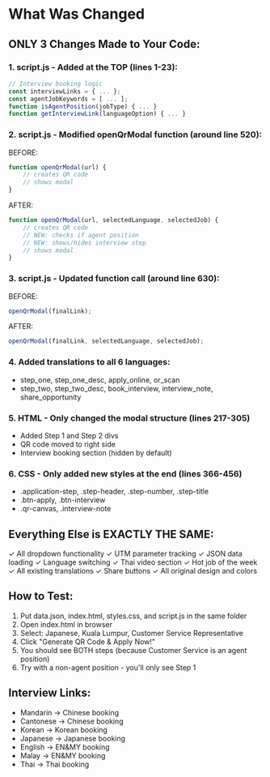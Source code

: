 # What Was Changed

## ONLY 3 Changes Made to Your Code:

### 1. script.js - Added at the TOP (lines 1-23):
```javascript
// Interview booking logic
const interviewLinks = { ... };
const agentJobKeywords = [ ... ];
function isAgentPosition(jobType) { ... }
function getInterviewLink(languageOption) { ... }
```

### 2. script.js - Modified openQrModal function (around line 520):
BEFORE:
```javascript
function openQrModal(url) {
    // creates QR code
    // shows modal
}
```

AFTER:
```javascript
function openQrModal(url, selectedLanguage, selectedJob) {
    // creates QR code
    // NEW: checks if agent position
    // NEW: shows/hides interview step
    // shows modal
}
```

### 3. script.js - Updated function call (around line 630):
BEFORE:
```javascript
openQrModal(finalLink);
```

AFTER:
```javascript
openQrModal(finalLink, selectedLanguage, selectedJob);
```

### 4. Added translations to all 6 languages:
- step_one, step_one_desc, apply_online, or_scan
- step_two, step_two_desc, book_interview, interview_note, share_opportunity

### 5. HTML - Only changed the modal structure (lines 217-305)
- Added Step 1 and Step 2 divs
- QR code moved to right side
- Interview booking section (hidden by default)

### 6. CSS - Only added new styles at the end (lines 366-456)
- .application-step, .step-header, .step-number, .step-title
- .btn-apply, .btn-interview
- .qr-canvas, .interview-note

## Everything Else is EXACTLY THE SAME:
✓ All dropdown functionality
✓ UTM parameter tracking
✓ JSON data loading
✓ Language switching
✓ Thai video section
✓ Hot job of the week
✓ All existing translations
✓ Share buttons
✓ All original design and colors

## How to Test:
1. Put data.json, index.html, styles.css, and script.js in the same folder
2. Open index.html in browser
3. Select: Japanese, Kuala Lumpur, Customer Service Representative
4. Click "Generate QR Code & Apply Now!"
5. You should see BOTH steps (because Customer Service is an agent position)
6. Try with a non-agent position - you'll only see Step 1

## Interview Links:
- Mandarin → Chinese booking
- Cantonese → Chinese booking  
- Korean → Korean booking
- Japanese → Japanese booking
- English → EN&MY booking
- Malay → EN&MY booking
- Thai → Thai booking
